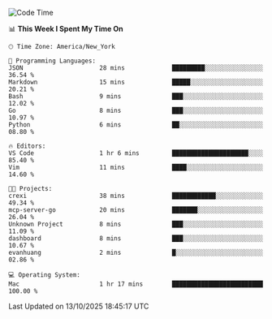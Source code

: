 

<!--START_SECTION:waka-->
![Code Time](http://img.shields.io/badge/Code%20Time-1%2C081%20hrs%2022%20mins-blue)

📊 **This Week I Spent My Time On** 

```text
🕑︎ Time Zone: America/New_York

💬 Programming Languages: 
JSON                     28 mins             █████████░░░░░░░░░░░░░░░░   36.54 % 
Markdown                 15 mins             █████░░░░░░░░░░░░░░░░░░░░   20.21 % 
Bash                     9 mins              ███░░░░░░░░░░░░░░░░░░░░░░   12.02 % 
Go                       8 mins              ███░░░░░░░░░░░░░░░░░░░░░░   10.97 % 
Python                   6 mins              ██░░░░░░░░░░░░░░░░░░░░░░░   08.80 % 

🔥 Editors: 
VS Code                  1 hr 6 mins         █████████████████████░░░░   85.40 % 
Vim                      11 mins             ████░░░░░░░░░░░░░░░░░░░░░   14.60 % 

🐱‍💻 Projects: 
crexi                    38 mins             ████████████░░░░░░░░░░░░░   49.34 % 
mcp-server-go            20 mins             ███████░░░░░░░░░░░░░░░░░░   26.04 % 
Unknown Project          8 mins              ███░░░░░░░░░░░░░░░░░░░░░░   11.09 % 
dashboard                8 mins              ███░░░░░░░░░░░░░░░░░░░░░░   10.67 % 
evanhuang                2 mins              █░░░░░░░░░░░░░░░░░░░░░░░░   02.86 % 

💻 Operating System: 
Mac                      1 hr 17 mins        █████████████████████████   100.00 % 
```


 Last Updated on 13/10/2025 18:45:17 UTC
<!--END_SECTION:waka-->

